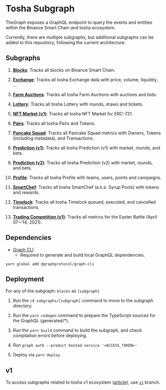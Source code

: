 # Tosha Subgraph

TheGraph exposes a GraphQL endpoint to query the events and entities within the Binance Smart Chain and tosha ecosystem.

Currently, there are multiple subgraphs, but additional subgraphs can be added to this repository, following the current architecture.

## Subgraphs

1. **[Blocks](https://thegraph.com/legacy-explorer/subgraph/tosha/blocks)**: Tracks all blocks on Binance Smart Chain.

2. **[Exchange](https://tosha.medium.com/tosha-info-relaunch-in-partnership-with-150-000-bounty-winner-streamingfast-f7892559d388)**: Tracks all tosha Exchange data with price, volume, liquidity, ...

3. **[Farm Auctions](https://thegraph.com/legacy-explorer/subgraph/tosha/farm-auctions)**: Tracks all tosha Farm Auctions with auctions and bids.

4. **[Lottery](https://thegraph.com/legacy-explorer/subgraph/tosha/lottery)**: Tracks all tosha Lottery with rounds, draws and tickets.

5. **[NFT Market (v1)](https://thegraph.com/legacy-explorer/subgraph/tosha/nft-market)**: Tracks all tosha NFT Market for ERC-721.

6. **[Pairs](https://thegraph.com/legacy-explorer/subgraph/tosha/pairs)**: Tracks all tosha Pairs and Tokens.

7. **[Pancake Squad](https://thegraph.com/legacy-explorer/subgraph/tosha/pancake-squad)**: Tracks all Pancake Squad metrics with Owners, Tokens (including metadata), and Transactions.

8. **[Prediction (v1)](https://thegraph.com/legacy-explorer/subgraph/tosha/prediction)**: Tracks all tosha Prediction (v1) with market, rounds, and bets.

9. **[Prediction (v2)](https://thegraph.com/legacy-explorer/subgraph/tosha/prediction-v2)**: Tracks all tosha Prediction (v2) with market, rounds, and bets.

10. **[Profile](https://thegraph.com/legacy-explorer/subgraph/tosha/profile)**: Tracks all tosha Profile with teams, users, points and campaigns.

11. **[SmartChef](https://thegraph.com/legacy-explorer/subgraph/tosha/smartchef)**: Tracks all tosha SmartChef (a.k.a. Syrup Pools) with tokens and rewards.

12. **[Timelock](https://thegraph.com/legacy-explorer/subgraph/tosha/timelock)**: Tracks all tosha Timelock queued, executed, and cancelled transactions.

13. **[Trading Competition (v1)](https://thegraph.com/legacy-explorer/subgraph/tosha/trading-competition-v1)**: Tracks all metrics for the Easter Battle (April 07—14, 2021).

## Dependencies

- [Graph CLI](https://github.com/graphprotocol/graph-cli)
    - Required to generate and build local GraphQL dependencies.

```shell
yarn global add @graphprotocol/graph-cli
```

## Deployment

For any of the subgraph: `blocks` as `[subgraph]`

1. Run the `cd subgraphs/[subgraph]` command to move to the subgraph directory.

2. Run the `yarn codegen` command to prepare the TypeScript sources for the GraphQL (generated/*).

3. Run the `yarn build` command to build the subgraph, and check compilation errors before deploying.

4. Run `graph auth --product hosted-service '<ACCESS_TOKEN>'`

5. Deploy via `yarn deploy`.

## v1

To access subgraphs related to tosha v1 ecosystem ([article](https://tosha.medium.com/the-great-migration-vote-4093cb3edf23)), use [`v1`](https://github.com/tosha/pancake-subgraph/tree/v1) branch.

